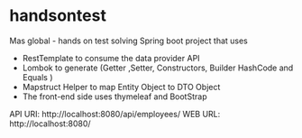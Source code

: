 # handsontest
Mas global - hands on test solving
Spring boot project that uses 
- RestTemplate to consume the data provider API
- Lombok to generate (Getter ,Setter, Constructors, Builder HashCode and Equals )
- Mapstruct Helper to map Entity Object to DTO Object
- The front-end side uses thymeleaf and BootStrap

API URI: http://localhost:8080/api/employees/
WEB URL: http://localhost:8080/

